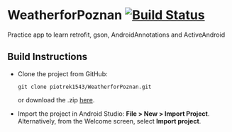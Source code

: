 # WeatherforPoznan  [![Build Status](https://travis-ci.org/piotrek1543/WeatherforPoznan.svg?branch=master)](https://travis-ci.org/piotrek1543/WeatherforPoznan)

Practice app to learn retrofit, gson, AndroidAnnotations and ActiveAndroid
 
## Build Instructions
 
- Clone the project from GitHub: 
   ```
   git clone piotrek1543/WeatherforPoznan.git
   ```
   or download the .zip [here](https://github.com/piotrek1543/WeatherforPoznan/archive/master.zip).

- Import the project in Android Studio: **File > New > Import Project**.
  Alternatively, from the Welcome screen, select **Import project**.